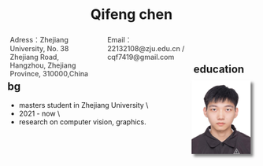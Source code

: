 # <center> Qifeng chen
<div style="float: left;display: flex;flex-wrap: wrap;width: 75%;justify-content: space-between;">
    <div style="width: 45%;font-weight: 500;color: #4c4c4c;font-size: 14px;margin: 5px;">Adress：Zhejiang University, 
        No. 38 Zhejiang Road, 
        Hangzhou, Zhejiang Province,
        310000,China</div>
    <div style="width: 45%;font-weight: 500;color: #4c4c4c;font-size: 14px;margin: 5px;">Email：22132108@zju.edu.cn / cqf7419@gmail.com</div>
</div>
<div>
    <div style="float: right;margin-right: 10px;">
        <img src="./照片.jpg" width="120px" height="150px" style="box-shadow: 5px 5px 5px rgba(0,0,0,.5);">
    </div>
</div>

<br />
<br />
 


## education bg
- masters student in Zhejiang University \
- 2021 - now \
- research on computer vision, graphics. 

